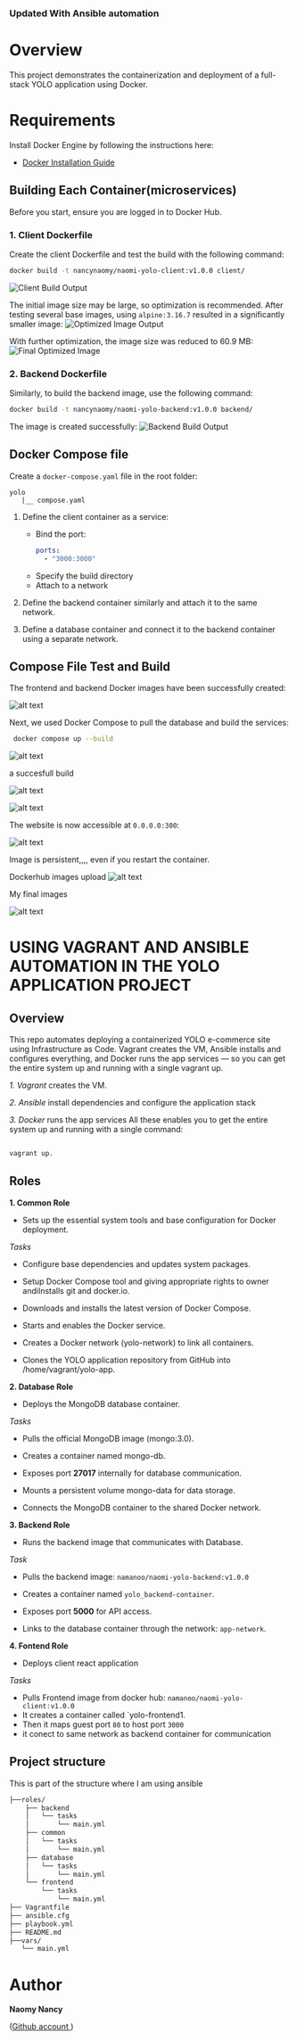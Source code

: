 
### Updated With Ansible automation
# Overview
This project demonstrates the containerization and deployment of a full-stack YOLO application using Docker.



# Requirements
Install Docker Engine by following the instructions here:
- [Docker Installation Guide](https://docs.docker.com/engine/install/)



## Building Each Container(microservices)
Before you start, ensure you are logged in to Docker Hub.

### 1. Client Dockerfile
Create the client Dockerfile and test the build with the following command:
```bash
docker build -t nancynaomy/naomi-yolo-client:v1.0.0 client/
```
![Client Build Output](image-1.png)

The initial image size may be large, so optimization is recommended. After testing several base images, using `alpine:3.16.7` resulted in a significantly smaller image:
![Optimized Image Output](image-2.png)

With further optimization, the image size was reduced to 60.9 MB:
![Final Optimized Image](image-3.png)

### 2. Backend Dockerfile

Similarly, to build the backend image, use the following command:
```bash
docker build -t nancynaomy/naomi-yolo-backend:v1.0.0 backend/
```
The image is created successfully:
![Backend Build Output](image-4.png)


## Docker Compose file

Create a `docker-compose.yaml` file in the root folder:

```
yolo
   |__ compose.yaml
```

1. Define the client container as a service:
   - Bind the port:
     ```yaml
     ports:
       - "3000:3000"
     ```
   - Specify the build directory
   - Attach to a network

2. Define the backend container similarly and attach it to the same network.
3. Define a database container and connect it to the backend container using a separate network.

## Compose File Test and Build

The frontend and backend Docker images have been successfully created:

![alt text](image-5.png)

Next, we used Docker Compose to pull the database and build the services:

```bash
 docker compose up --build
```

![alt text](image-6.png)

a succesfull build 

![alt text](image-7.png)

![alt text](image-9.png)

The website is now accessible at `0.0.0.0:300`:

![alt text](image-10.png)

Image is persistent,,,, even if you restart the container.

Dockerhub images upload 
![alt text](image-11.png)

My final images

![alt text](image-12.png)


# USING VAGRANT AND ANSIBLE AUTOMATION IN THE YOLO APPLICATION PROJECT

## Overview

This repo automates deploying a containerized YOLO e-commerce site using Infrastructure as Code. Vagrant creates the VM, Ansible installs and configures everything, and Docker runs the app services — so you can get the entire system up and running with a single vagrant up.


*1. Vagrant* creates the VM.

*2. Ansible* install dependencies and configure the application stack

*3. Docker* runs the app services All these enables you to get the entire system up and running with a single command:

```bash

vagrant up.

```
## Roles

**1. Common Role**

- Sets up the essential system tools and base configuration for Docker deployment.

*Tasks*

  - Configure base dependencies and updates system packages.

  - Setup Docker Compose tool and giving appropriate rights to owner andiInstalls git and docker.io.

  - Downloads and installs the latest version of Docker Compose.

  - Starts and enables the Docker service.

  - Creates a Docker network (yolo-network) to link all containers.

  - Clones the YOLO application repository from GitHub into /home/vagrant/yolo-app.

**2. Database Role**

- Deploys the MongoDB database container.

*Tasks*

  - Pulls the official MongoDB image (mongo:3.0).

  - Creates a container named mongo-db.

  - Exposes port **27017** internally for database communication.

  - Mounts a persistent volume mongo-data for data storage.

  - Connects the MongoDB container to the shared Docker network.

**3. Backend Role**

  - Runs the backend image that communicates with Database.

*Task*

  - Pulls the backend image: `namanoo/naomi-yolo-backend:v1.0.0`

  - Creates a container named `yolo_backend-container`.

  - Exposes port **5000** for API access.

  - Links to the database container through the network: `app-network`.

**4. Fontend Role**

- Deploys client react application

*Tasks*

  - Pulls Frontend  image from docker hub: `namanoo/naomi-yolo-client:v1.0.0`
  - It creates a container called `yolo-frontend1.
  - Then it maps guest port `80` to host port `3000`
  - it conect to same network as backend container for communication

  ## Project structure

  This is part of the structure where I am using ansible

```bash
├──roles/
    ├── backend
    │   └── tasks
    │       └── main.yml
    ├── common
    │   └── tasks
    │       └── main.yml
    ├── database
    │   └── tasks
    │       └── main.yml
    └── frontend
        └── tasks
            └── main.yml
├── Vagrantfile
├── ansible.cfg
├── playbook.yml
├── README.md
├──vars/
   └── main.yml
```

# Author
**Naomy Nancy**

([Github account ](https://github.com/nancynaomy))
